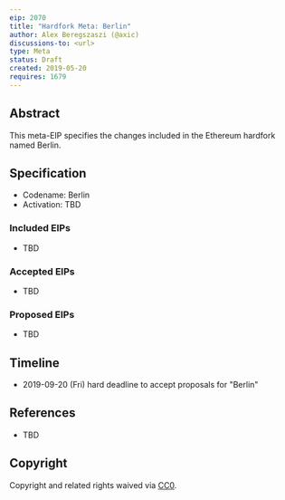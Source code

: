 ```yaml
---
eip: 2070
title: "Hardfork Meta: Berlin"
author: Alex Beregszaszi (@axic)
discussions-to: <url>
type: Meta
status: Draft
created: 2019-05-20
requires: 1679
---
```


## Abstract

This meta-EIP specifies the changes included in the Ethereum hardfork named Berlin.

## Specification

- Codename: Berlin
- Activation: TBD

### Included EIPs

- TBD

### Accepted EIPs

- TBD

### Proposed EIPs

- TBD

## Timeline

* 2019-09-20 (Fri) hard deadline to accept proposals for "Berlin"

## References

- TBD

## Copyright

Copyright and related rights waived via [CC0](https://creativecommons.org/publicdomain/zero/1.0/).
